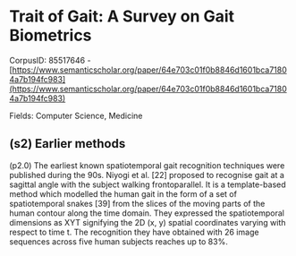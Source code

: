 # Trait of Gait: A Survey on Gait Biometrics

CorpusID: 85517646 - [https://www.semanticscholar.org/paper/64e703c01f0b8846d1601bca71804a7b194fc983](https://www.semanticscholar.org/paper/64e703c01f0b8846d1601bca71804a7b194fc983)

Fields: Computer Science, Medicine

## (s2) Earlier methods
(p2.0) The earliest known spatiotemporal gait recognition techniques were published during the 90s. Niyogi et al. [22] proposed to recognise gait at a sagittal angle with the subject walking frontoparallel. It is a template-based method which modelled the human gait in the form of a set of spatiotemporal snakes [39] from the slices of the moving parts of the human contour along the time domain. They expressed the spatiotemporal dimensions as XYT signifying the 2D (x, y) spatial coordinates varying with respect to time t. The recognition they have obtained with 26 image sequences across five human subjects reaches up to 83%.
